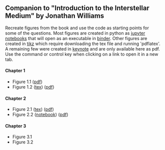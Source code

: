## Companion to "Introduction to the Interstellar Medium" by Jonathan Williams

Recreate figures from the book and use the code as starting points for some of the questions.
Most figures are created in python as [jupyter notebooks](https://jupyter.org/) that will open as an executable in [binder](https://mybinder.org/).
Other figures are created in [tikz](https://www.overleaf.com/learn/latex/TikZ_package) which require downloading the tex file and running 'pdflatex'.
A remaining few were created in [keynote](https://www.apple.com/keynote/) and are only available here as pdf.
Use the command or control key when clicking on a link to open it in a new tab.

#### Chapter 1
* Figure 1.1 ([pdf](introduction/allsky.pdf))
* Figure 1.2 ([tex](introduction/collision_time.tex)) ([pdf](introduction/collision_time.pdf))

#### Chapter 2
* Figure 2.1 ([tex](observations/radiation_schematic.tex)) ([pdf](observations/radiation_schematic.pdf))
* Figure 2.2 ([notebook](https://mybinder.org/v2/gh/interstellarmedium/interstellarmedium.github.io/master?filepath=observations/atmospheric_absorption.ipynb)) ([pdf](observations/atmos_absorption.pdf))

#### Chapter 3
* Figure 3.1
* Figure 3.2

